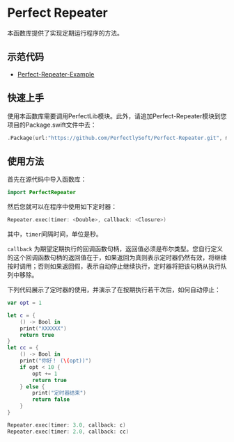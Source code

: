 # Perfect Repeater

本函数库提供了实现定期运行程序的方法。

## 示范代码

* [Perfect-Repeater-Example](https://github.com/PerfectExamples/Perfect-Repeater-Demo)

## 快速上手

使用本函数库需要调用PerfectLib模块。此外，请追加Perfect-Repeater模块到您项目的Package.swift文件中去：

``` swift
.Package(url:"https://github.com/PerfectlySoft/Perfect-Repeater.git", majorVersion: 3)
```

## 使用方法

首先在源代码中导入函数库：

``` swift
import PerfectRepeater
```

然后您就可以在程序中使用如下定时器：

``` swift
Repeater.exec(timer: <Double>, callback: <Closure>)
```

其中，`timer`间隔时间，单位是秒。

`callback` 为期望定期执行的回调函数句柄，返回值必须是布尔类型。您自行定义的这个回调函数句柄的返回值在于，如果返回为真则表示定时器仍然有效，将继续按时调用；否则如果返回假，表示自动停止继续执行，定时器将把该句柄从执行队列中移除。

下列代码展示了定时器的使用，并演示了在按期执行若干次后，如何自动停止：

``` swift
var opt = 1

let c = {
	() -> Bool in
	print("XXXXXX")
	return true
}
let cc = {
	() -> Bool in
	print("你好！ (\(opt))")
	if opt < 10 {
		opt += 1
		return true
	} else {
		print("定时器结束")
		return false
	}
}

Repeater.exec(timer: 3.0, callback: c)
Repeater.exec(timer: 2.0, callback: cc)
```